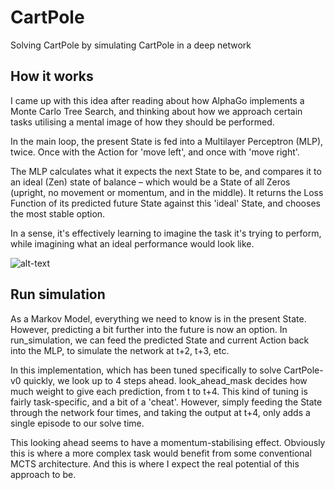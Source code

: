 # CartPole
Solving CartPole by simulating CartPole in a deep network

## How it works
I came up with this idea after reading about how AlphaGo implements a Monte Carlo Tree Search, and thinking about how we approach certain tasks utilising a mental image of how they should be performed.

In the main loop, the present State is fed into a Multilayer Perceptron (MLP), twice. Once with the Action for 'move left', and once with 'move right'.

The MLP calculates what it expects the next State to be, and compares it to an ideal (Zen) state of balance – which would be a State of all Zeros (upright, no movement or momentum, and in the middle). It returns the Loss Function of its predicted future State against this 'ideal' State, and chooses the most stable option.

In a sense, it's effectively learning to imagine the task it's trying to perform, while imagining what an ideal performance would look like.

![alt-text](https://i.imgur.com/UI3nbsg.png)

## Run simulation
As a Markov Model, everything we need to know is in the present State. However, predicting a bit further into the future is now an option. In run_simulation, we can feed the predicted State and current Action back into the MLP, to simulate the network at t+2, t+3, etc.

In this implementation, which has been tuned specifically to solve CartPole-v0 quickly, we look up to 4 steps ahead. look_ahead_mask decides how much weight to give each prediction, from t to t+4. This kind of tuning is fairly task-specific, and a bit of a 'cheat'. However, simply feeding the State through the network four times, and taking the output at t+4, only adds a single episode to our solve time.

This looking ahead seems to have a momentum-stabilising effect. Obviously this is where a more complex task would benefit from some conventional MCTS architecture. And this is where I expect the real potential of this approach to be.
